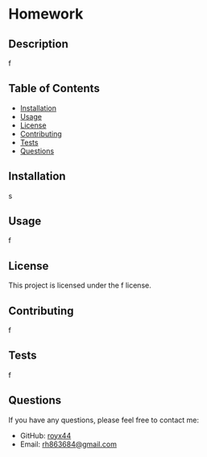 
# Homework

## Description
f

## Table of Contents
- [Installation](#installation)
- [Usage](#usage)
- [License](#license)
- [Contributing](#contributing)
- [Tests](#tests)
- [Questions](#questions)

## Installation
s

## Usage
f

## License
This project is licensed under the f license.

## Contributing
f

## Tests
f

## Questions
If you have any questions, please feel free to contact me:
- GitHub: [royx44](https://github.com/royx44)
- Email: rh863684@gmail.com
  